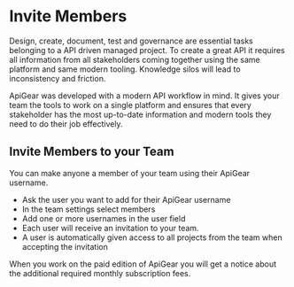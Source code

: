 # Invite Members

Design, create, document, test and governance are essential tasks belonging to a API driven managed project. To create a great API it requires all information from all stakeholders coming together using the same platform and same modern tooling. Knowledge silos will lead to inconsistency and friction.

ApiGear was developed with a modern API workflow in mind. It gives your team the tools to work on a single platform and ensures that every stakeholder has the most up-to-date information and modern tools they need to do their job effectively.

## Invite Members to your Team

You can make anyone a member of your team using their ApiGear username.

- Ask the user you want to add for their ApiGear username
- In the team settings select members
- Add one or more usernames in the user field
- Each user will receive an invitation to your team.
- A user is automatically given access to all projects from the team when accepting the invitation

<alert>
When you work on the paid edition of ApiGear you will get a notice about the additional required monthly subscription fees.
</alert>
